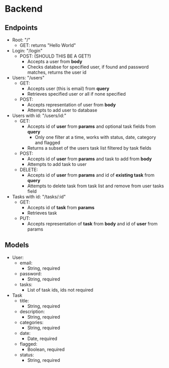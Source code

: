 # Backend

## Endpoints
-   Root: "/"
    -   GET: returns "Hello World"
-   Login: "/login"
    -   POST: (SHOULD THIS BE A GET?)
        -   Accepts a user from **body**
        -   Checks databse for specified user, if found and password matches, returns the user id
-   Users: "/users"
    -   GET:
        -   Accepts user (this is email) from **query**
        -   Retrieves specified user or all if none specified
    -   POST:
        -   Accepts representation of user from **body**
        -   Attempts to add user to database
-   Users with id: "/users/id:"
    -   GET:
        -   Accepts id of **user** from **params** and optional task fields from **query**
            -   Only one filter at a time, works with status, date, category and flagged
        -   Returns a subset of the users task list filtered by task fields
    -   POST:
        -   Accepts id of **user** from **params** and task to add from **body**
        -   Attempts to add task to user
    -   DELETE:
        -   Accepts id of **user** from **params** and id of **existing task** from **query**
        -   Attempts to delete task from task list and remove from user tasks field
-   Tasks with id: "/tasks/:id"
    -   GET:
        -   Accepts id of **task** from **params**
        -   Retrieves task
    -   PUT:
        -   Accepts representation of **task** from **body** and id of **user** from params

## Models
-   User:
    -   email:
        -   String, required
    -   password:
        -   String, required
    -   tasks:
        -   List of task ids, ids not required
-   Task
    -   title:
        -   String, required
    -   description:
        -   String, required
    -   categories:
        -   String, required
    -   date:
        -   Date, required
    -   flagged:
        -   Boolean, required
    -   status:
        -   String, required